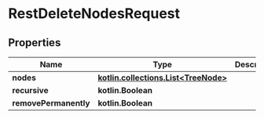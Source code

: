 
# RestDeleteNodesRequest

## Properties
| Name | Type | Description | Notes |
| ------------ | ------------- | ------------- | ------------- |
| **nodes** | [**kotlin.collections.List&lt;TreeNode&gt;**](TreeNode.md) |  |  [optional] |
| **recursive** | **kotlin.Boolean** |  |  [optional] |
| **removePermanently** | **kotlin.Boolean** |  |  [optional] |
